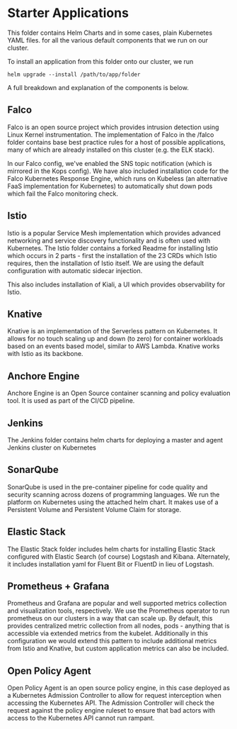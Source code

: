 # Starter Applications

This folder contains Helm Charts and in some cases, plain Kubernetes YAML files. for all the various default components that we run on our cluster.

To install an application from this folder onto our cluster, we run

```
helm upgrade --install /path/to/app/folder
```

A full breakdown and explanation of the components is below.


## Falco

Falco is an open source project which provides intrusion detection using Linux Kernel instrumentation.  The implementation of Falco in the /falco folder contains base best practice rules for a host of possible applications, many of which are already installed on this cluster (e.g. the ELK stack).

In our Falco config, we've enabled the SNS topic notification (which is mirrored in the Kops config).  We have also included installation code for the Falco Kubernetes Response Engine, which runs on Kubeless (an alternative FaaS implementation for Kubernetes) to automatically shut down pods which fail the Falco monitoring check.

## Istio

Istio is a popular Service Mesh implementation which provides advanced networking and service discovery functionality and is often used with Kubernetes.  The Istio folder contains a forked Readme for installing Istio which occurs in 2 parts - first the installation of the 23 CRDs which Istio requires, then the installation of Istio itself.  We are using the default configuration with automatic sidecar injection.

This also includes installation of Kiali, a UI which provides observability for Istio.

## Knative

Knative is an implementation of the Serverless pattern on Kubernetes.  It allows for no touch scaling up and down (to zero) for container workloads based on an events based model, similar to AWS Lambda.  Knative works with Istio as its backbone.

## Anchore Engine

Anchore Engine is an Open Source container scanning and policy evaluation tool.  It is used as part of the CI/CD pipeline.

## Jenkins

The Jenkins folder contains helm charts for deploying a master and agent Jenkins cluster on Kubernetes

## SonarQube

SonarQube is used in the pre-container pipeline for code quality and security scanning across dozens of programming languages. We run the platform on Kubernetes using the attached helm chart.  It makes use of a Persistent Volume and Persistent Volume Claim for storage.

## Elastic Stack

The Elastic Stack folder includes helm charts for installing Elastic Stack configured with Elastic Search (of course) Logstash and Kibana.  Alternately, it includes installation yaml for Fluent Bit or FluentD in lieu of Logstash.

## Prometheus + Grafana

Prometheus and Grafana are popular and well supported metrics collection and visualization tools, respectively.  We use the Prometheus operator to run prometheus on our clusters in a way that can scale up.  By default, this provides centralized metric collection from all nodes, pods - anything that is accessible via extended metrics from the kubelet.  Additionally in this configuration we would extend this pattern to include additional metrics from Istio and Knative, but custom application metrics can also be included.

## Open Policy Agent

Open Policy Agent is an open source policy engine, in this case deployed as a Kubernetes Admission Controller
to allow for request interception when accessing the Kubernetes API.  The Admission Controller will check the request against the policy engine ruleset to ensure that bad actors with access to the Kubernetes API cannot run rampant.